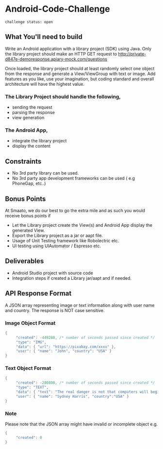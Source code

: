 # Android-Code-Challenge

`challenge status: open`

## What You'll need to build
Write an Android application with a library project (SDK) using Java. Only the library project should make an HTTP GET request to http://private-d847e-demoresponse.apiary-mock.com/questions 

Once loaded, the library project should at least randomly select one object from the response and generate a View/ViewGroup with text or image. Add features as you like, use your imagination, but coding standard and overall architecture will have the highest value.

### The Library Project should handle the following,
* sending the request 
* parsing the response 
* view generation

### The Android App,
* integrate the library project 
* display the content

## Constraints
* No 3rd party library can be used.
* No 3rd party app development frameworks can be used ( e.g PhoneGap, etc..)

## Bonus Points
At Smaato, we do our best to go the extra mile and as such you would receive bonus points if
* Let the Library project create the View(s) and Android App display the generated View. 
* Export the Library project as a jar or aapt file.
* Usage of Unit Testing framework like Robolectric etc.
* UI testing using UIAutomator / Espresso etc.

## Deliverables
* Android Studio project with source code
* Integration steps if created a Library jar/aapt and if needed.

## API Response Format
A JSON array representing image or text information along with user name and country. The response is NOT case sensitive.

### Image Object Format
```java
{
     "created": -449280, /* number of seconds passed since created */ 
     "type": "IMG",
     "data": { "url": "https://pixabay.com/xxxx" },
     "user": { "name": "John", "country": "USA" }
}
 ```
### Text Object Format
```java
{
     "created": -280800, /* number of seconds passed since created */ 
     "type": "TEXT",
     "data": { "text": "The real danger is not that computers will begin to think like men, but that men will begin to think like computers." }, 
     "user": { "name": "Sydney Harris", "country":"USA" }
}
 ```

### Note
Please note that the JSON array might have invalid or incomplete object e.g.
```java
{
     "created": 0
}
 ```
 

